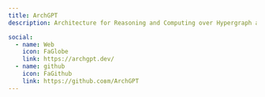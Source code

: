 ```yaml
---
title: ArchGPT
description: Architecture for Reasoning and Computing over Hypergraph and the Yoneda perspective

social:
  - name: Web
    icon: FaGlobe
    link: https://archgpt.dev/
  - name: github
    icon: FaGithub
    link: https://github.coвm/ArchGPT
---
```

